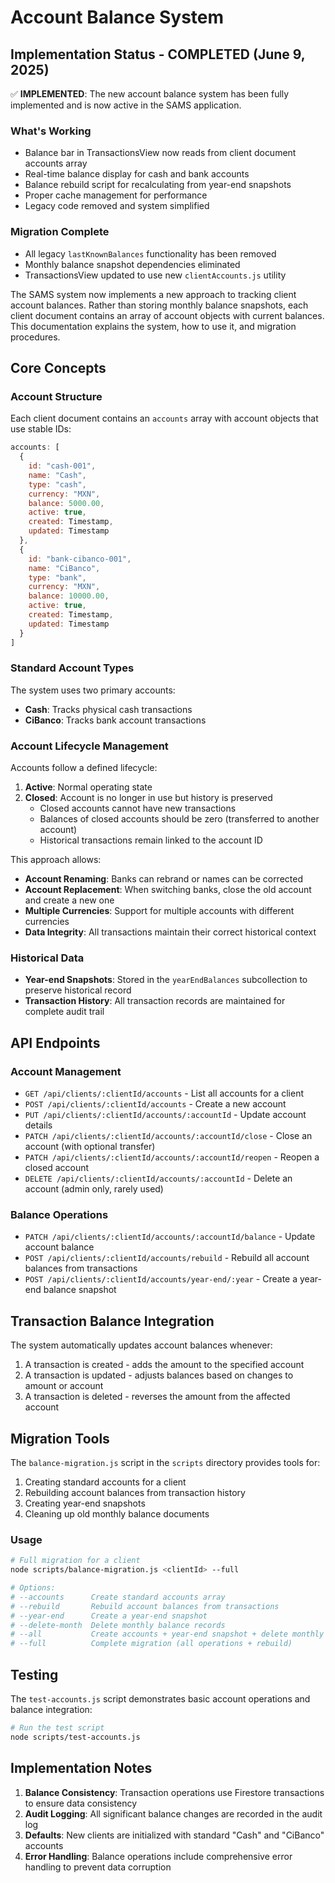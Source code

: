 # Account Balance System

## Implementation Status - COMPLETED (June 9, 2025)

✅ **IMPLEMENTED**: The new account balance system has been fully implemented and is now active in the SAMS application.

### What's Working
- Balance bar in TransactionsView now reads from client document accounts array
- Real-time balance display for cash and bank accounts
- Balance rebuild script for recalculating from year-end snapshots
- Proper cache management for performance
- Legacy code removed and system simplified

### Migration Complete
- All legacy `lastKnownBalances` functionality has been removed
- Monthly balance snapshot dependencies eliminated
- TransactionsView updated to use new `clientAccounts.js` utility

The SAMS system now implements a new approach to tracking client account balances. Rather than storing monthly balance snapshots, each client document contains an array of account objects with current balances. This documentation explains the system, how to use it, and migration procedures.

## Core Concepts

### Account Structure

Each client document contains an `accounts` array with account objects that use stable IDs:

```javascript
accounts: [
  {
    id: "cash-001",
    name: "Cash",
    type: "cash",
    currency: "MXN",
    balance: 5000.00,
    active: true,
    created: Timestamp,
    updated: Timestamp
  },
  {
    id: "bank-cibanco-001",
    name: "CiBanco",
    type: "bank",
    currency: "MXN",
    balance: 10000.00,
    active: true,
    created: Timestamp,
    updated: Timestamp
  }
]
```

### Standard Account Types

The system uses two primary accounts:
- **Cash**: Tracks physical cash transactions
- **CiBanco**: Tracks bank account transactions

### Account Lifecycle Management

Accounts follow a defined lifecycle:

1. **Active**: Normal operating state
2. **Closed**: Account is no longer in use but history is preserved
   - Closed accounts cannot have new transactions
   - Balances of closed accounts should be zero (transferred to another account)
   - Historical transactions remain linked to the account ID

This approach allows:
- **Account Renaming**: Banks can rebrand or names can be corrected
- **Account Replacement**: When switching banks, close the old account and create a new one
- **Multiple Currencies**: Support for multiple accounts with different currencies
- **Data Integrity**: All transactions maintain their correct historical context

### Historical Data

- **Year-end Snapshots**: Stored in the `yearEndBalances` subcollection to preserve historical record
- **Transaction History**: All transaction records are maintained for complete audit trail

## API Endpoints

### Account Management

- `GET /api/clients/:clientId/accounts` - List all accounts for a client
- `POST /api/clients/:clientId/accounts` - Create a new account
- `PUT /api/clients/:clientId/accounts/:accountId` - Update account details
- `PATCH /api/clients/:clientId/accounts/:accountId/close` - Close an account (with optional transfer)
- `PATCH /api/clients/:clientId/accounts/:accountId/reopen` - Reopen a closed account
- `DELETE /api/clients/:clientId/accounts/:accountId` - Delete an account (admin only, rarely used)

### Balance Operations

- `PATCH /api/clients/:clientId/accounts/:accountId/balance` - Update account balance
- `POST /api/clients/:clientId/accounts/rebuild` - Rebuild all account balances from transactions
- `POST /api/clients/:clientId/accounts/year-end/:year` - Create a year-end balance snapshot

## Transaction Balance Integration

The system automatically updates account balances whenever:
1. A transaction is created - adds the amount to the specified account
2. A transaction is updated - adjusts balances based on changes to amount or account
3. A transaction is deleted - reverses the amount from the affected account

## Migration Tools

The `balance-migration.js` script in the `scripts` directory provides tools for:

1. Creating standard accounts for a client
2. Rebuilding account balances from transaction history
3. Creating year-end snapshots
4. Cleaning up old monthly balance documents

### Usage

```bash
# Full migration for a client
node scripts/balance-migration.js <clientId> --full

# Options:
# --accounts      Create standard accounts array
# --rebuild       Rebuild account balances from transactions
# --year-end      Create a year-end snapshot
# --delete-month  Delete monthly balance records
# --all           Create accounts + year-end snapshot + delete monthly records
# --full          Complete migration (all operations + rebuild)
```

## Testing

The `test-accounts.js` script demonstrates basic account operations and balance integration:

```bash
# Run the test script
node scripts/test-accounts.js
```

## Implementation Notes

1. **Balance Consistency**: Transaction operations use Firestore transactions to ensure data consistency
2. **Audit Logging**: All significant balance changes are recorded in the audit log
3. **Defaults**: New clients are initialized with standard "Cash" and "CiBanco" accounts
4. **Error Handling**: Balance operations include comprehensive error handling to prevent data corruption
